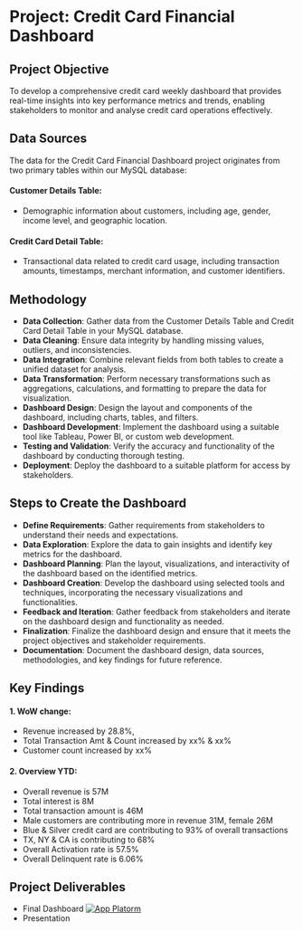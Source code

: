 # Project: Credit Card Financial Dashboard

## Project Objective
To develop a comprehensive credit card weekly dashboard that provides real-time insights into key performance metrics and trends, enabling stakeholders to monitor and analyse credit card operations effectively.

## Data Sources
The data for the Credit Card Financial Dashboard project originates from two primary tables within our MySQL database:
#### Customer Details Table:
  - Demographic information about customers, including age, gender, income level, and geographic location.
#### Credit Card Detail Table:
  - Transactional data related to credit card usage, including transaction amounts, timestamps, merchant information, and customer identifiers.

## Methodology
- **Data Collection**: Gather data from the Customer Details Table and Credit Card Detail Table in your MySQL database.
- **Data Cleaning**: Ensure data integrity by handling missing values, outliers, and inconsistencies.
- **Data Integration**: Combine relevant fields from both tables to create a unified dataset for analysis.
- **Data Transformation**: Perform necessary transformations such as aggregations, calculations, and formatting to prepare the data for visualization.
- **Dashboard Design**: Design the layout and components of the dashboard, including charts, tables, and filters.
- **Dashboard Development**: Implement the dashboard using a suitable tool like Tableau, Power BI, or custom web development.
- **Testing and Validation**: Verify the accuracy and functionality of the dashboard by conducting thorough testing.
- **Deployment**: Deploy the dashboard to a suitable platform for access by stakeholders.

## Steps to Create the Dashboard
- **Define Requirements**: Gather requirements from stakeholders to understand their needs and expectations.
- **Data Exploration**: Explore the data to gain insights and identify key metrics for the dashboard.
- **Dashboard Planning**: Plan the layout, visualizations, and interactivity of the dashboard based on the identified metrics.
- **Dashboard Creation**: Develop the dashboard using selected tools and techniques, incorporating the necessary visualizations and functionalities.
- **Feedback and Iteration**: Gather feedback from stakeholders and iterate on the dashboard design and functionality as needed.
- **Finalization**: Finalize the dashboard design and ensure that it meets the project objectives and stakeholder requirements.
- **Documentation**: Document the dashboard design, data sources, methodologies, and key findings for future reference.

## Key Findings
#### 1. WoW change:
  - Revenue increased by 28.8%,
  - Total Transaction Amt & Count increased by xx% & xx% 
  - Customer count increased by xx%
#### 2. Overview YTD:
  - Overall revenue is 57M
  - Total interest is 8M
  - Total transaction amount is 46M
  - Male customers are contributing more in revenue 31M, female 26M 
  - Blue & Silver credit card are contributing to 93% of overall transactions 
  - TX, NY & CA is contributing to 68% 
  - Overall Activation rate is 57.5% 
  - Overall Delinquent rate is 6.06%

## Project Deliverables
- Final Dashboard [![App Platorm](https://doimages.nyc3.cdn.digitaloceanspaces.com/002Blog/0-BLOG-BANNERS/app_platform.png)](https://app.powerbi.com/view?r=eyJrIjoiZTRiYjAwMDktMDEzYS00YmE2LTlkZjgtY2EwN2I4OWU0YWU2IiwidCI6ImRmODY3OWNkLWE4MGUtNDVkOC05OWFjLWM4M2VkN2ZmOTVhMCJ9)
- Presentation
